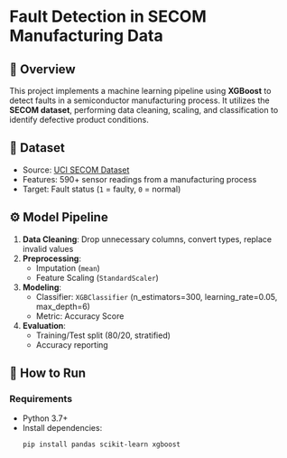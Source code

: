 # Fault Detection in SECOM Manufacturing Data

## 📌 Overview
This project implements a machine learning pipeline using **XGBoost** to detect faults in a semiconductor manufacturing process. It utilizes the **SECOM dataset**, performing data cleaning, scaling, and classification to identify defective product conditions.

## 🧪 Dataset
- Source: [UCI SECOM Dataset](https://archive.ics.uci.edu/ml/datasets/secom)
- Features: 590+ sensor readings from a manufacturing process
- Target: Fault status (`1` = faulty, `0` = normal)

## ⚙️ Model Pipeline
1. **Data Cleaning**: Drop unnecessary columns, convert types, replace invalid values
2. **Preprocessing**:
   - Imputation (`mean`)
   - Feature Scaling (`StandardScaler`)
3. **Modeling**:
   - Classifier: `XGBClassifier` (n_estimators=300, learning_rate=0.05, max_depth=6)
   - Metric: Accuracy Score
4. **Evaluation**:
   - Training/Test split (80/20, stratified)
   - Accuracy reporting

## 🚀 How to Run

### Requirements
- Python 3.7+
- Install dependencies:
  ```bash
  pip install pandas scikit-learn xgboost
